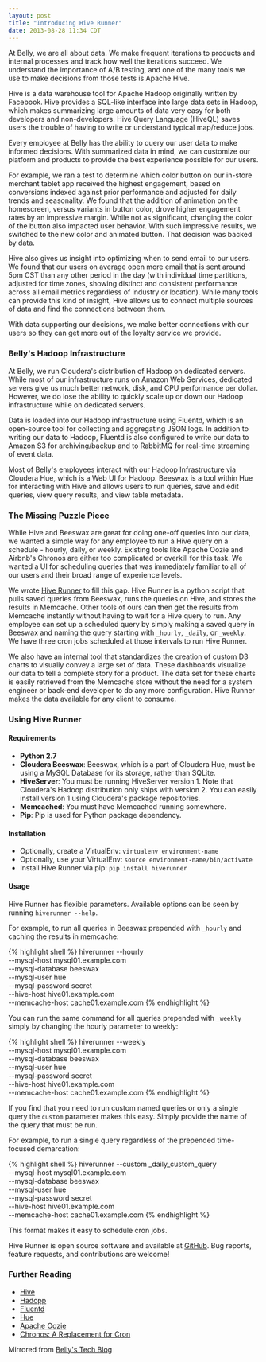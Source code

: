 ```yaml
---
layout: post
title: "Introducing Hive Runner"
date: 2013-08-28 11:34 CDT
---
```


At Belly, we are all about data. We make frequent iterations to products and internal processes and track how well the iterations succeed. We understand the importance of A/B testing, and one of the many tools we use to make decisions from those tests is Apache Hive.

Hive is a data warehouse tool for Apache Hadoop originally written by Facebook. Hive provides a SQL-like interface into large data sets in Hadoop, which makes summarizing large amounts of data very easy for both developers and non-developers. Hive Query Language (HiveQL) saves users the trouble of having to write or understand typical map/reduce jobs.

<!-- more -->

Every employee at Belly has the ability to query our user data to make informed decisions. With summarized data in mind, we can customize our platform and products to provide the best experience possible for our users.

For example, we ran a test to determine which color button on our in-store merchant tablet app received the highest engagement, based on conversions indexed against prior performance and adjusted for daily trends and seasonality. We found that the addition of animation on the homescreen, versus variants in button color, drove higher engagement rates by an impressive margin. While not as significant, changing the color of the button also impacted user behavior. With such impressive results, we switched to the new color and animated button. That decision was backed by data.

Hive also gives us insight into optimizing when to send email to our users. We found that our users on average open more email that is sent around 5pm CST than any other period in the day (with individual time partitions, adjusted for time zones, showing distinct and consistent performance across all email metrics regardless of industry or location). While many tools can provide this kind of insight, Hive allows us to connect multiple sources of data and find the connections between them.

With data supporting our decisions, we make better connections with our users so they can get more out of the loyalty service we provide.

### Belly's Hadoop Infrastructure

At Belly, we run Cloudera's distribution of Hadoop on dedicated servers. While most of our infrastructure runs on Amazon Web Services, dedicated servers give us much better network, disk, and CPU performance per dollar. However, we do lose the ability to quickly scale up or down our Hadoop infrastructure while on dedicated servers.

Data is loaded into our Hadoop infrastructure using Fluentd, which is an open-source tool for collecting and aggregating JSON logs. In addition to writing our data to Hadoop, Fluentd is also configured to write our data to Amazon S3 for archiving/backup and to RabbitMQ for real-time streaming of event data.

Most of Belly's employees interact with our Hadoop Infrastructure via Cloudera Hue, which is a Web UI for Hadoop. Beeswax is a tool within Hue for interacting with Hive and allows users to run queries, save and edit queries, view query results, and view table metadata.

### The Missing Puzzle Piece

While Hive and Beeswax are great for doing one-off queries into our data, we wanted a simple way for any employee to run a Hive query on a schedule - hourly, daily, or weekly. Existing tools like Apache Oozie and Airbnb's Chronos are either too complicated or overkill for this task. We wanted a UI for scheduling queries that was immediately familiar to all of our users and their broad range of experience levels.

We wrote [Hive Runner](https://github.com/bellycard/hiverunner) to fill this gap. Hive Runner is a python script that pulls saved queries from Beeswax, runs the queries on Hive, and stores the results in Memcache. Other tools of ours can then get the results from Memcache instantly without having to wait for a Hive query to run. Any employee can set up a scheduled query by simply making a saved query in Beeswax and naming the query starting with `_hourly`, `_daily`, or `_weekly`. We have three cron jobs scheduled at those intervals to run Hive Runner.

We also have an internal tool that standardizes the creation of custom D3 charts to visually convey a large set of data. These dashboards visualize our data to tell a complete story for a product. The data set for these charts is easily retrieved from the Memcache store without the need for a system engineer or back-end developer to do any more configuration. Hive Runner makes the data available for any client to consume.

### Using Hive Runner

#### Requirements

* **Python 2.7**
* **Cloudera Beeswax**: Beeswax, which is a part of Cloudera Hue, must be using a MySQL Database for its storage, rather than SQLite.
* **HiveServer**: You must be running HiveServer version 1. Note that Cloudera's Hadoop distribution only ships with version 2. You can easily install version 1 using Cloudera's package repositories.
* **Memcached**: You must have Memcached running somewhere.
* **Pip**: Pip is used for Python package dependency.

#### Installation

* Optionally, create a VirtualEnv: `virtualenv environment-name`
* Optionally, use your VirtualEnv: `source environment-name/bin/activate`
* Install Hive Runner via pip: `pip install hiverunner`

#### Usage

Hive Runner has flexible parameters. Available options can be seen by running `hiverunner --help`.

For example, to run all queries in Beeswax prepended with `_hourly` and caching the results in memcache:

{% highlight shell %}
hiverunner --hourly \
--mysql-host mysql01.example.com \
--mysql-database beeswax \
--mysql-user hue \
--mysql-password secret \
--hive-host hive01.example.com \
--memcache-host cache01.example.com
{% endhighlight %}

You can run the same command for all queries prepended with `_weekly` simply by changing the hourly parameter to weekly:

{% highlight shell %}
hiverunner --weekly \
--mysql-host mysql01.example.com \
--mysql-database beeswax \
--mysql-user hue \
--mysql-password secret \
--hive-host hive01.example.com \
--memcache-host cache01.example.com
{% endhighlight %}

If you find that you need to run custom named queries or only a single query the `custom` parameter makes this easy. Simply provide the name of the query that must be run.

For example, to run a single query regardless of the prepended time-focused demarcation:

{% highlight shell %}
hiverunner --custom _daily_custom_query \
--mysql-host mysql01.example.com \
--mysql-database beeswax \
--mysql-user hue \
--mysql-password secret \
--hive-host hive01.example.com \
--memcache-host cache01.example.com
{% endhighlight %}

This format makes it easy to schedule cron jobs.

Hive Runner is open source software and available at [GitHub](https://github.com/bellycard/hiverunner). Bug reports, feature requests, and contributions are welcome!

### Further Reading

* [Hive](http://hive.apache.org/)
* [Hadopp](http://hadoop.apache.org/)
* [Fluentd](http://fluentd.org/)
* [Hue](http://cloudera.github.io/hue/)
* [Apache Oozie](http://oozie.apache.org/)
* [Chronos: A Replacement for Cron](http://nerds.airbnb.com/introducing-chronos/)

Mirrored from [Belly's Tech Blog](https://tech.bellycard.com/blog/introducing-hive-runner/)
